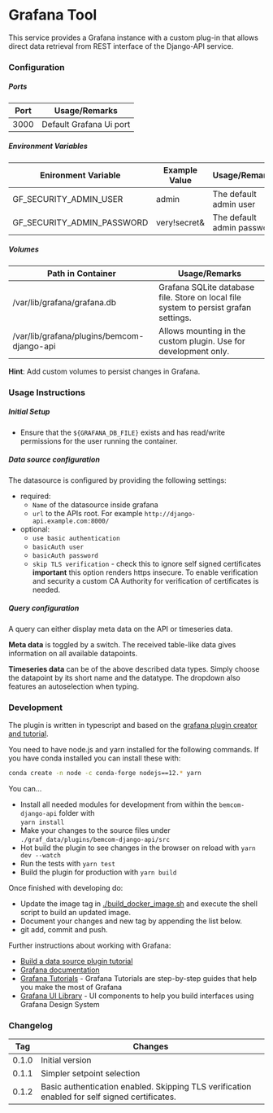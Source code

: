 # Grafana Tool

This service provides a Grafana instance with a custom plug-in that allows direct data retrieval from REST interface of the Django-API service. 



### Configuration

##### Ports

| Port | Usage/Remarks           |
| ---- | ----------------------- |
| 3000 | Default Grafana Ui port |

##### Environment Variables

| Enironment Variable        | Example Value | Usage/Remarks              |
| -------------------------- | ------------- | -------------------------- |
| GF_SECURITY_ADMIN_USER     | admin         | The default admin user     |
| GF_SECURITY_ADMIN_PASSWORD | very!secret&  | The default admin password |

##### Volumes

| Path in Container                          | Usage/Remarks                                                |
| ------------------------------------------ | ------------------------------------------------------------ |
| /var/lib/grafana/grafana.db                | Grafana SQLite database file. Store on local file system to persist grafan settings. |
| /var/lib/grafana/plugins/bemcom-django-api | Allows mounting in the custom plugin. Use for development only. |

**Hint**: Add custom volumes to persist changes in Grafana.



### Usage Instructions

##### Initial Setup

* Ensure that the `${GRAFANA_DB_FILE}` exists and has read/write permissions for the user running the container.

##### Data source configuration

The datasource is configured by providing the following settings:

- required:
  - `Name` of the datasource inside grafana
  - `url` to the APIs root. For example `http://django-api.example.com:8000/`
- optional:
  - `use basic authentication`
  - `basicAuth user`
  - `basicAuth password`
  - `skip TLS verification` - check this to ignore self signed certificates <br>
    **important** this option renders https insecure. To enable verification and security a custom CA Authority for verification of certificates is needed.

##### Query configuration

A query can either display meta data on the API or timeseries data.

**Meta data** is toggled by a switch. The received table-like data gives information on all available datapoints.

**Timeseries data** can be of the above described data types. Simply choose the datapoint by its short name and the datatype.
The dropdown also features an autoselection when typing.



### Development

The plugin is written in typescript and based on the [grafana plugin creator and tutorial](https://grafana.com/tutorials/build-a-data-source-plugin/).

You need to have node.js and yarn installed for the following commands. If you have conda installed you can install these with:

```bash
conda create -n node -c conda-forge nodejs==12.* yarn
```

You can...

- Install all needed modules for development from within the `bemcom-django-api` folder with <br>
  `yarn install`
- Make your changes to the source files under `./graf_data/plugins/bemcom-django-api/src`
- Hot build the plugin to see changes in the browser on reload with `yarn dev --watch`
- Run the tests with `yarn test`
- Build the plugin for production with `yarn build`

Once finished with developing do:

* Update the image tag in  [./build_docker_image.sh](./build_docker_image.sh) and execute the shell script to build an updated image. 
* Document your changes and new tag by appending the list below.
* git add, commit and push.

Further instructions about working with Grafana:

- [Build a data source plugin tutorial](https://grafana.com/tutorials/build-a-data-source-plugin)
- [Grafana documentation](https://grafana.com/docs/)
- [Grafana Tutorials](https://grafana.com/tutorials/) - Grafana Tutorials are step-by-step guides that help you make the most of Grafana
- [Grafana UI Library](https://developers.grafana.com/ui) - UI components to help you build interfaces using Grafana Design System



### Changelog

| Tag   | Changes                                                      |
| ----- | ------------------------------------------------------------ |
| 0.1.0 | Initial version                                              |
| 0.1.1 | Simpler setpoint selection                                   |
| 0.1.2 | Basic authentication enabled. Skipping TLS verification enabled for self signed certificates. |
